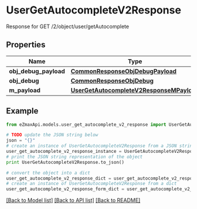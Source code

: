 # UserGetAutocompleteV2Response

Response for GET /2/object/user/getAutocomplete

## Properties
Name | Type | Description | Notes
------------ | ------------- | ------------- | -------------
**obj_debug_payload** | [**CommonResponseObjDebugPayload**](CommonResponseObjDebugPayload.md) |  | 
**obj_debug** | [**CommonResponseObjDebug**](CommonResponseObjDebug.md) |  | [optional] 
**m_payload** | [**UserGetAutocompleteV2ResponseMPayload**](UserGetAutocompleteV2ResponseMPayload.md) |  | 

## Example

```python
from eZmaxApi.models.user_get_autocomplete_v2_response import UserGetAutocompleteV2Response

# TODO update the JSON string below
json = "{}"
# create an instance of UserGetAutocompleteV2Response from a JSON string
user_get_autocomplete_v2_response_instance = UserGetAutocompleteV2Response.from_json(json)
# print the JSON string representation of the object
print UserGetAutocompleteV2Response.to_json()

# convert the object into a dict
user_get_autocomplete_v2_response_dict = user_get_autocomplete_v2_response_instance.to_dict()
# create an instance of UserGetAutocompleteV2Response from a dict
user_get_autocomplete_v2_response_form_dict = user_get_autocomplete_v2_response.from_dict(user_get_autocomplete_v2_response_dict)
```
[[Back to Model list]](../README.md#documentation-for-models) [[Back to API list]](../README.md#documentation-for-api-endpoints) [[Back to README]](../README.md)



